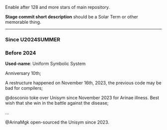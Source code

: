 Enable after 128 and more stars of main repository.

**Stage commit short description** should be a Solar Term or other memorable thing.

---

### Since U2024SUMMER


### Before 2024

**Used-name**: Uniform Symbolic System

Anniversary 10th;

A restructure happened on November 16th, 2023, the previous code may be bad for compilers;

@dosconio toke over Unisym since November 2023 for Arinae illness. Best wish that she win in the battle against the disease;

...

@ArinaMgk open-sourced the Unisym since 2023.